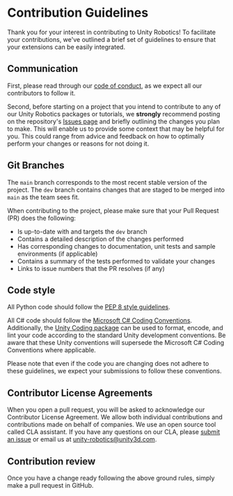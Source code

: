 # Contribution Guidelines

Thank you for your interest in contributing to Unity Robotics! To facilitate your
contributions, we've outlined a brief set of guidelines to ensure that your extensions
can be easily integrated.

## Communication

First, please read through our
[code of conduct](CODE_OF_CONDUCT.md),
as we expect all our contributors to follow it.

Second, before starting on a project that you intend to contribute to any of our
Unity Robotics packages or tutorials, we **strongly** recommend posting on the repository's
[Issues page](https://github.com/Unity-Technologies/ROS-TCP-Connector/issues) and
briefly outlining the changes you plan to make. This will enable us to provide
some context that may be helpful for you. This could range from advice and
feedback on how to optimally perform your changes or reasons for not doing it.

## Git Branches

The `main` branch corresponds to the most recent stable version of the project. The `dev` branch
contains changes that are staged to be merged into `main` as the team sees fit.

When contributing to the project, please make sure that your Pull Request (PR)
does the following:

- Is up-to-date with and targets the `dev` branch
- Contains a detailed description of the changes performed
- Has corresponding changes to documentation, unit tests and sample environments (if
  applicable)
- Contains a summary of the tests performed to validate your changes
- Links to issue numbers that the PR resolves (if any)

<!-- ## Continuous Integration (CI)

We run continuous integration on all PRs; all tests must be passing before the PR is merged. -->

## Code style

All Python code should follow the [PEP 8 style guidelines](https://pep8.org/).

All C# code should follow the [Microsoft C# Coding Conventions](https://docs.microsoft.com/en-us/dotnet/csharp/programming-guide/inside-a-program/coding-conventions).
Additionally, the [Unity Coding package](https://docs.unity3d.com/Packages/com.unity.coding@0.1/manual/index.html)
can be used to format, encode, and lint your code according to the standard Unity
development conventions. Be aware that these Unity conventions will supersede the
Microsoft C# Coding Conventions where applicable.

Please note that even if the code you are changing does not adhere to these guidelines,
we expect your submissions to follow these conventions.

## Contributor License Agreements

When you open a pull request, you will be asked to acknowledge our Contributor
License Agreement. We allow both individual contributions and contributions made
on behalf of companies. We use an open source tool called CLA assistant. If you
have any questions on our CLA, please
[submit an issue](https://github.com/Unity-Technologies/ROS-TCP-Connector/issues) or
email us at [unity-robotics@unity3d.com](mailto:unity-robotics@unity3d.com).

## Contribution review

Once you have a change ready following the above ground rules, simply make a
pull request in GitHub.
